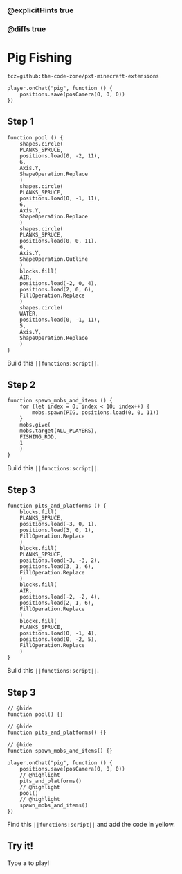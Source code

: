 ### @explicitHints true

### @diffs true

# Pig Fishing

```package
tcz=github:the-code-zone/pxt-minecraft-extensions
```

```template
player.onChat("pig", function () {
    positions.save(posCamera(0, 0, 0))
})

```

## Step 1

```blocks
function pool () {
    shapes.circle(
    PLANKS_SPRUCE,
    positions.load(0, -2, 11),
    6,
    Axis.Y,
    ShapeOperation.Replace
    )
    shapes.circle(
    PLANKS_SPRUCE,
    positions.load(0, -1, 11),
    6,
    Axis.Y,
    ShapeOperation.Replace
    )
    shapes.circle(
    PLANKS_SPRUCE,
    positions.load(0, 0, 11),
    6,
    Axis.Y,
    ShapeOperation.Outline
    )
    blocks.fill(
    AIR,
    positions.load(-2, 0, 4),
    positions.load(2, 0, 6),
    FillOperation.Replace
    )
    shapes.circle(
    WATER,
    positions.load(0, -1, 11),
    5,
    Axis.Y,
    ShapeOperation.Replace
    )
}
```

Build this ``||functions:script||``.

## Step 2

```blocks
function spawn_mobs_and_items () {
    for (let index = 0; index < 10; index++) {
        mobs.spawn(PIG, positions.load(0, 0, 11))
    }
    mobs.give(
    mobs.target(ALL_PLAYERS),
    FISHING_ROD,
    1
    )
}
```

Build this ``||functions:script||``.

## Step 3

```blocks
function pits_and_platforms () {
    blocks.fill(
    PLANKS_SPRUCE,
    positions.load(-3, 0, 1),
    positions.load(3, 0, 1),
    FillOperation.Replace
    )
    blocks.fill(
    PLANKS_SPRUCE,
    positions.load(-3, -3, 2),
    positions.load(3, 1, 6),
    FillOperation.Replace
    )
    blocks.fill(
    AIR,
    positions.load(-2, -2, 4),
    positions.load(2, 1, 6),
    FillOperation.Replace
    )
    blocks.fill(
    PLANKS_SPRUCE,
    positions.load(0, -1, 4),
    positions.load(0, -2, 5),
    FillOperation.Replace
    )
}
```

Build this ``||functions:script||``.


## Step 3

```blocks
// @hide
function pool() {}

// @hide
function pits_and_platforms() {}

// @hide
function spawn_mobs_and_items() {}

player.onChat("pig", function () {
    positions.save(posCamera(0, 0, 0))
    // @highlight
    pits_and_platforms()
    // @highlight
    pool()
    // @highlight
    spawn_mobs_and_items()
})
```

Find this ``||functions:script||`` and add the code in yellow.

## Try it!

Type **a** to play!